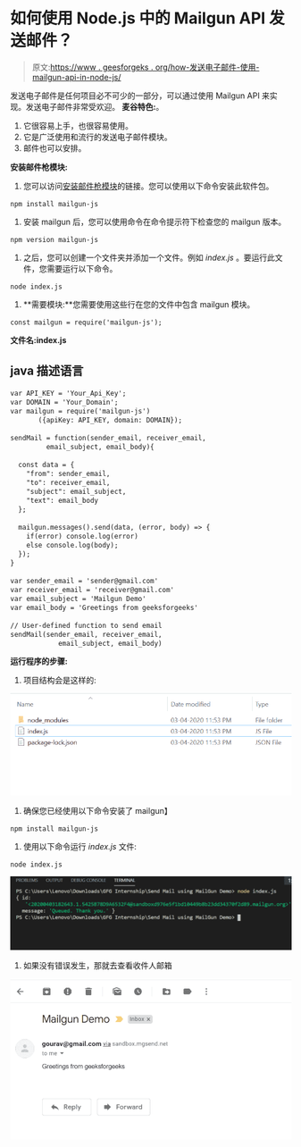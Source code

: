 # 如何使用 Node.js 中的 Mailgun API 发送邮件？

> 原文:[https://www . geesforgeks . org/how-发送电子邮件-使用-mailgun-api-in-node-js/](https://www.geeksforgeeks.org/how-to-send-email-using-mailgun-api-in-node-js/)

发送电子邮件是任何项目必不可少的一部分，可以通过使用 Mailgun API 来实现。发送电子邮件非常受欢迎。
**麦谷特色:**。

1.  它很容易上手，也很容易使用。
2.  它是广泛使用和流行的发送电子邮件模块。
3.  邮件也可以安排。

**安装邮件枪模块:**

1.  您可以访问[安装邮件枪模块](https://www.npmjs.com/package/mailgun-js)的链接。您可以使用以下命令安装此软件包。

```
npm install mailgun-js
```

1.  安装 mailgun 后，您可以使用命令在命令提示符下检查您的 mailgun 版本。

```
npm version mailgun-js
```

1.  之后，您可以创建一个文件夹并添加一个文件。例如 *index.js* 。要运行此文件，您需要运行以下命令。

```
node index.js
```

1.  **需要模块:**您需要使用这些行在您的文件中包含 mailgun 模块。

```
const mailgun = require('mailgun-js');
```

**文件名:index.js**

## java 描述语言

```
var API_KEY = 'Your_Api_Key';
var DOMAIN = 'Your_Domain';
var mailgun = require('mailgun-js')
       ({apiKey: API_KEY, domain: DOMAIN});

sendMail = function(sender_email, receiver_email,
         email_subject, email_body){

  const data = {
    "from": sender_email,
    "to": receiver_email,
    "subject": email_subject,
    "text": email_body
  };

  mailgun.messages().send(data, (error, body) => {
    if(error) console.log(error)
    else console.log(body);
  });
}

var sender_email = 'sender@gmail.com'
var receiver_email = 'receiver@gmail.com'
var email_subject = 'Mailgun Demo'
var email_body = 'Greetings from geeksforgeeks'

// User-defined function to send email
sendMail(sender_email, receiver_email,
            email_subject, email_body)
```

**运行程序的步骤:**

1.  项目结构会是这样的:

![project structure](img/30a548c7fda8c77cb5fb564ae9a8c022.png)

1.  确保您已经使用以下命令安装了 mailgun】

```
npm install mailgun-js
```

1.  使用以下命令运行 *index.js* 文件:

```
node index.js
```

![Output of above command](img/21d5caba62742ef9dac13b2c313375ea.png)

1.  如果没有错误发生，那就去查看收件人邮箱

![receiver-inbox](img/657b3f98626ba598b25f293ab1142bb1.png)
